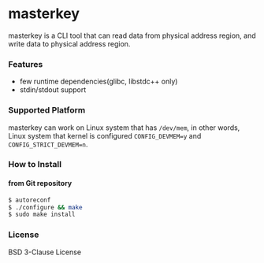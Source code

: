# masterkey

masterkey is a CLI tool that can read data from physical address region, and
write data to physical address region.

### Features
- few runtime dependencies(glibc, libstdc++ only)
- stdin/stdout support

### Supported Platform
masterkey can work on Linux system that has `/dev/mem`, in other words,
Linux system that kernel is configured `CONFIG_DEVMEM=y` and `CONFIG_STRICT_DEVMEM=n`.

### How to Install

#### from Git repository

```bash
$ autoreconf
$ ./configure && make
$ sudo make install
```

### License
BSD 3-Clause License
